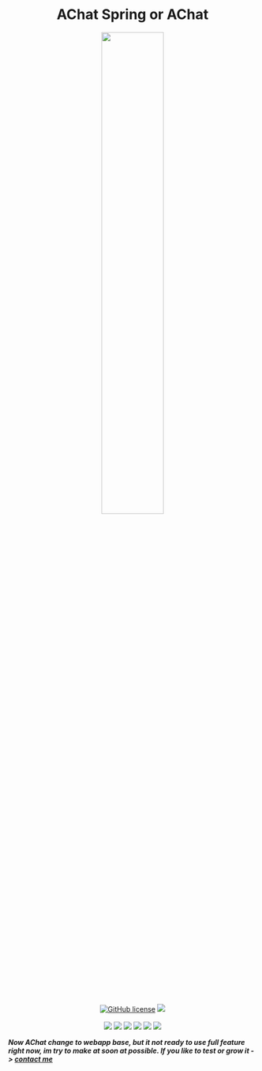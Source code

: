 <h1 align="center">AChat Spring or AChat</h1>
<p align="center">
  <img src="https://github.com/AnLaVN/AChat/assets/90229487/a3c50237-b9a3-445d-a6ee-094635855c26.png" width = "50%">
  <br><br>
  <a href="https://github.com/AnLaVN/AChat/blob/Releases/LICENSE.md"><img src="https://img.shields.io/github/license/AnLaVN/AChat" alt="GitHub license"/></a>
  <a href="https://cloudinary.com/"><img src="https://img.shields.io/badge/Cloud-Cloudinary-blue"></a>
  <br><br>
  <img src="https://img.shields.io/github/repo-size/AnLaVN/AChat">
  <img src="https://img.shields.io/github/languages/code-size/AnLaVN/AChat">
  <img src="https://img.shields.io/github/downloads/AnLaVN/AChat/total">
  <a href="https://github.com/AnLaVN/AChat/commits/Releases"><img src="https://img.shields.io/github/commit-activity/w/AnLaVN/AChat"></a>
  <a href="https://github.com/AnLaVN/AChat/commits/Releases"><img src="https://img.shields.io/github/last-commit/AnLaVN/AChat"></a>
  <a href="https://github.com/AnLaVN/AChat/releases"><img src="https://img.shields.io/github/release-date/AnLaVN/AChat"></a>
</p>

***Now AChat change to webapp base, but it not ready to use full feature right now, im try to make at soon at possible. If you like to test or grow it -> [contact me](https://github.com/AnLaVN)***
